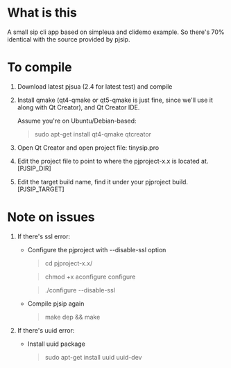 # What is this

A small sip cli app based on simpleua and clidemo example. So there's 70% identical with the source provided by pjsip.

# To compile

1. Download latest pjsua (2.4 for latest test) and compile

2. Install qmake (qt4-qmake or qt5-qmake is just fine, since we'll use it along with Qt Creator), and Qt Creator IDE.

	Assume you're on Ubuntu/Debian-based:

	> sudo apt-get install qt4-qmake qtcreator

3. Open Qt Creator and open project file: tinysip.pro

4. Edit the project file to point to where the pjproject-x.x is located at. [PJSIP_DIR]

5. Edit the target build name, find it under your pjproject build. [PJSIP_TARGET]

# Note on issues

1. If there's ssl error:
	- Configure the pjproject with --disable-ssl option

		> cd pjproject-x.x/

		> chmod +x aconfigure configure
		
		> ./configure --disable-ssl

	- Compile pjsip again

		> make dep && make

2. If there's uuid error:
	- Install uuid package

		> sudo apt-get install uuid uuid-dev

